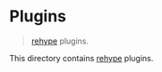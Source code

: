 # Plugins

> [rehype][rehype] plugins.

<!-- Section to include introductory text. Make sure to keep an empty line after the intro `section` element and another before the `/section` close. -->

<section class="intro">

This directory contains [rehype][rehype] plugins.

</section>

<!-- /.intro -->

<!-- Section for all links. Make sure to keep an empty line after the `section` element and another before the `/section` close. -->

<section class="links">

[rehype]: https://github.com/wooorm/rehype

</section>

<!-- /.links -->
